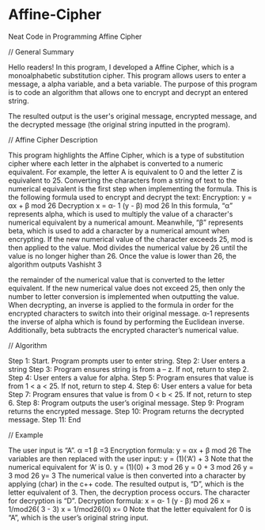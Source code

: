 # Affine-Cipher
Neat Code in Programming Affine Cipher

// General Summary

Hello readers! In this program, I developed a Affine Cipher, which is a monoalphabetic substitution cipher. This program  allows users to enter a message, a alpha variable, and a beta variable. The purpose of this program is to code an algorithm that allows one to encrypt and decrypt an entered string.

The resulted output is the user's original message, encrypted message, and the decrypted message (the original string inputted in the program). 

// Affine Cipher Description

This program highlights the Affine Cipher, which is a type of substitution cipher where each letter in the alphabet is converted to a numeric equivalent. For example, the letter A is equivalent to 0 and the letter Z is equivalent to 25. Converting the characters from a string of text to the numerical equivalent is the first step when implementing the formula.
This is the following formula used to encrypt and decrypt the text: Encryption: y =  αx + β mod 26
Decryption x = α-  1 (y - β) mod 26
In this formula, “α” represents alpha, which is used to multiply the value of a character's numerical equivalent by a numerical amount. Meanwhile, “β” represents beta, which is used to add a character by a numerical amount when encrypting. If the new numerical value of the character exceeds 25, mod is then applied to the value. Mod divides the numerical value by 26 until the value is no longer higher than 26. Once the value is lower than 26, the algorithm outputs
Vashisht 3
 
the remainder of the numerical value that is converted to the letter equivalent. If the new numerical value does not exceed 25, then only the number to letter conversion is implemented when outputting the value. When decrypting, an inverse is applied to the formula in order for the encrypted characters to switch into their original message. α-1 represents the inverse of alpha which is found by performing the Euclidean inverse. Additionally, beta subtracts the encrypted character’s numerical value.

// Algorithm

Step 1: Start. Program prompts user to enter string.
Step 2: User enters a string
Step 3: Program ensures string is from a – z. If not, return to step 2.
Step 4: User enters a value for alpha.
Step 5: Program ensures that value is from 1 < a < 25. If not, return to step 4. Step 6: User enters a value for beta
Step 7: Program ensures that value is from 0 < b < 25. If not, return to step 6. Step 8: Program outputs the user’s original message.
Step 9: Program returns the encrypted message.
Step 10: Program returns the decrypted message.
Step 11: End

// Example


The user input is “A”.
α =1 β =3
Encryption formula: y =  αx + β mod 26
The variables are then replaced with the user input: y = (1)(‘A’) + 3
Note that the numerical equivalent for ‘A’ is 0.
y = (1)(0) + 3 mod 26 y = 0 + 3 mod 26
y = 3 mod 26
y= 3
The numerical value is then converted into a character by applying  (char) in the c++ code. The resulted output is, “D”, which is the letter equivalent of 3. Then, the decryption process occurs.
The character for decryption is “D”. Decryption formula: x = α-  1 (y - β) mod 26
x = 1/mod26( 3 - 3) x = 1/mod26(0)
x= 0
Note that the letter equivalent for 0 is “A”, which is the user’s original string input.
